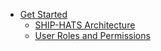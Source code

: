 * [Get Started](get-started)
  * [SHIP-HATS Architecture](archi-diagram)
  * [User Roles and Permissions](user-roles-permisions)
